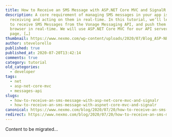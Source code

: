 ```yaml
---
title: How to Receive an SMS Message with ASP.NET Core MVC and SignalR
description: A core requirement of managing SMS messages in your app is
  receiving and acting on them in real-time. In this tutorial, we’ll learn how
  to receive SMS Messages from the Vonage Messaging API, and push them out to a
  browser in real-time. We will use ASP.NET Core MVC for our API server and web
  page, […]
thumbnail: https://www.nexmo.com/wp-content/uploads/2020/07/Blog_ASP-NET_SMS-SignalR_1200x600.png
author: stevelorello
published: true
published_at: 2020-07-20T13:42:14
comments: true
category: tutorial
old_categories:
  - developer
tags:
  - net
  - asp-net-core-mvc
  - messages-api
slugs:
  - how-to-receive-an-sms-message-with-asp-net-core-mvc-and-signalr
  - how-to-receive-an-sms-message-with-aspnet-core-mvc-and-signalr
canonical: https://www.nexmo.com/blog/2020/07/20/how-to-receive-an-sms-message-with-asp-net-core-mvc-and-signalr
redirect: https://www.nexmo.com/blog/2020/07/20/how-to-receive-an-sms-message-with-asp-net-core-mvc-and-signalr
---
```

Content to be migrated...